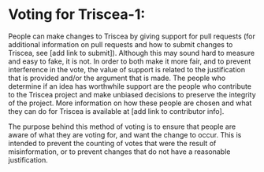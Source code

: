 # Voting for Triscea-1:

People can make changes to Triscea by giving support for pull requests (for additional information on pull requests and how to submit changes to Triscea, see [add link to submit]). Although this may sound hard to measure and easy to fake, it is not. In order to both make it more fair, and to prevent interference in the vote, the value of support is related to the justification that is provided and/or the argument that is made.
The people who determine if an idea has worthwhile support are the people who contribute to the Triscea project and make unbiased decisions to preserve the integrity of the project. More information on how these people are chosen and what they can do for Triscea is available at [add link to contributor info].

The purpose behind this method of voting is to ensure that people are aware of what they are voting for, and want the change to occur. This is intended to prevent the counting of votes that were the result of misinformation, or to prevent changes that do not have a reasonable justification.
